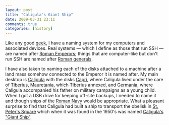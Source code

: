 ```yaml
---
layout: post
title: "Caligula's Giant Ship"
date: 2009-03-31 23:11
comments: true
categories: [history]
---
```

Like any good [geek](http://www.geekcode.com), I have a naming system for my computers and associated devices.  Real systems &#x2014; which I define as those that run SSH &#x2014; are named after [Roman Emperors](http://en.wikipedia.org/wiki/List_of_Roman_Emperors); things that are computer-like but don't run SSH are named after [Roman generals](http://en.wikipedia.org/wiki/List_of_Roman_generals).

I have also taken to naming each of the disks attached to a machine after a land mass somehow connected to the Emperor it is named after.  My main desktop is [Caligula](http://en.wikipedia.org/wiki/Caligula) with the disks [Capri](http://en.wikipedia.org/wiki/Capri), where Caligula lived under the care of [Tiberius](http://en.wikipedia.org/wiki/Tiberius), [Mauretania](http://en.wikipedia.org/wiki/Mauretania), which Tiberius annexed, and [Germania](http://en.wikipedia.org/wiki/Germania), where Caligula accompanied his father on military campaigns as a young child.  When I got a USB drive for keeping off-site backups, I needed to name it and though ships of the [Roman Navy](http://en.wikipedia.org/wiki/Roman_Navy) would be appropriate.  What a pleasant surprise to find that Caligula had built a ship to transport the obelisk in [St. Peter's Square](http://en.wikipedia.org/wiki/Saint_Peter%27s_Square) which when it was found in the 1950's was named [Caligula's "Giant Ship"](http://en.wikipedia.org/wiki/Caligula%27s_Giant_Ship).
